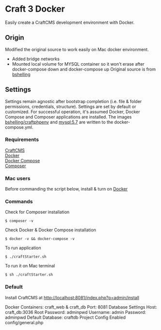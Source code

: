 # Craft 3 Docker

Easily create a CraftCMS development environment with Docker.

## Origin

Modified the original source to work easily on Mac docker environment.

- Added bridge networks
- Mounted local volume for MYSQL container so it won't erase after docker-compose down and docker-compose up
  Original source is from [bshelling](https://github.com/bshelling/craft-mac-n-cheez)

## Settings

Settings remain agnostic after bootstrap completion (i.e. file & folder permissions, credentials, structure). Settings are set by default or customized. For successful operation, it's assumed Docker, Docker Compose and Composer applications are installed. The images [bshelling/craftphpenv](https://cloud.docker.com/u/bshelling/repository/docker/bshelling/craftphpenv) and [mysql:5.7](https://hub.docker.com/_/mysql) are written to the docker-compose.yml.

### Requirements

[CraftCMS](https://www.craftcms.com)\
[Docker](https://www.docker.com)\
[Docker Compose](https://docs.docker.com/compose)\
[Composer](https://getcomposer.org/)

### Mac users

Before commanding the script below, install & turn on [Docker](https://docs.docker.com/docker-for-mac/install/)

### Commands

Check for Composer installation

```
$ composer -v
```

Check Docker & Docker Compose installation

```
$ docker -v && docker-compose -v
```

To run application

```
$ ./craftStarter.sh
```

To run it on Mac terminal

```
$ sh ./craftStarter.sh
```

### Default

Install CraftCMS at [http://localhost:8081/index.php?p=admin/install](http://localhost:8081/index.php?p=admin/install)

Docker Containers: craft_web & craft_db
Port: 8081
Database Settings
Host: craft_db:3036
Root Password: adminpwd
Username: admin
Password: adminpwd
Default Database: craftdb
Project Config Enabled config/general.php
